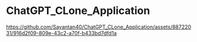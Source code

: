 # ChatGPT_CLone_Application


https://github.com/Sayantan40/ChatGPT_CLone_Application/assets/88722031/916d2f09-809e-43c2-a70f-b433bd7dfd1a

